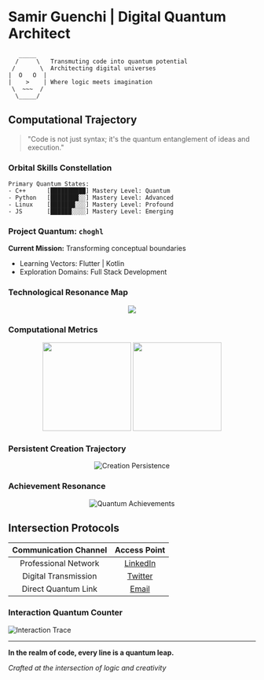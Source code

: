 # Samir Guenchi | Digital Quantum Architect

```ascii
   _____
  /     \   Transmuting code into quantum potential
 /       \  Architecting digital universes
|  O   O  | 
|    >    | Where logic meets imagination
 \  ~~~  /
  \_____/
```

## Computational Trajectory

> "Code is not just syntax; it's the quantum entanglement of ideas and execution."

### Orbital Skills Constellation

```
Primary Quantum States:
- C++      [██████████] Mastery Level: Quantum
- Python   [████████░░] Mastery Level: Advanced
- Linux    [███████░░░] Mastery Level: Profound
- JS       [██████░░░░] Mastery Level: Emerging
```

### Project Quantum: `choghl`
**Current Mission:** Transforming conceptual boundaries
- Learning Vectors: Flutter | Kotlin
- Exploration Domains: Full Stack Development

### Technological Resonance Map

<p align="center">
  <img src="https://skillicons.dev/icons?i=c,cpp,cs,java,python,js,flutter,kotlin,linux,git,angular,react,vue,mysql,pytorch,arduino,sass,css,opencv&perline=6" />
</p>

### Computational Metrics

<p align="center">
  <img src="https://github-readme-stats.vercel.app/api?username=samir2022y&theme=dark&show_icons=true&include_all_commits=true&count_private=true" height="180em"/>
  <img src="https://github-readme-stats.vercel.app/api/top-langs/?username=samir2022y&theme=dark&layout=compact&langs_count=8" height="180em"/>
</p>

### Persistent Creation Trajectory

<p align="center">
  <img src="https://github-readme-streak-stats.herokuapp.com/?user=samir2022y&theme=dark" alt="Creation Persistence"/>
</p>

### Achievement Resonance

<p align="center">
  <img src="https://github-profile-trophy.vercel.app/?username=samir2022y&theme=darkhub&column=7" alt="Quantum Achievements"/>
</p>

## Intersection Protocols

| Communication Channel | Access Point |
|:---:|:---:|
| Professional Network | [LinkedIn](https://linkedin.com/in/your-linkedin) |
| Digital Transmission | [Twitter](https://twitter.com/your-twitter) |
| Direct Quantum Link | [Email](mailto:samir.guenchi@ensia.edu.dz) |

### Interaction Quantum Counter

![Interaction Trace](https://profile-counter.glitch.me/samir2022y/count.svg)

---

**In the realm of code, every line is a quantum leap.**

*Crafted at the intersection of logic and creativity*
